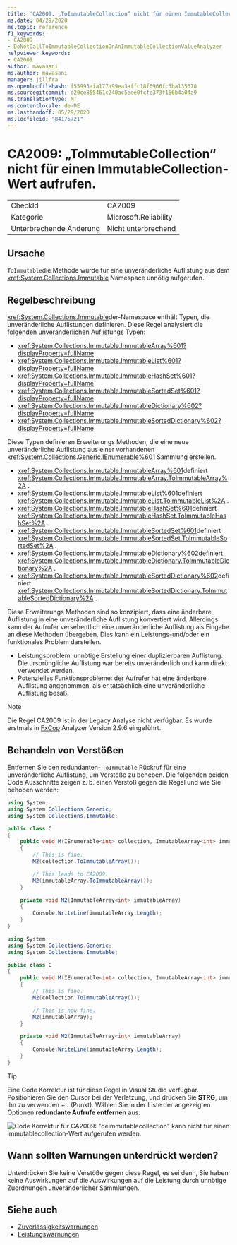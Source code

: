 ```yaml
---
title: 'CA2009: „ToImmutableCollection“ nicht für einen ImmutableCollection-Wert aufrufen.'
ms.date: 04/29/2020
ms.topic: reference
f1_keywords:
- CA2009
- DoNotCallToImmutableCollectionOnAnImmutableCollectionValueAnalyzer
helpviewer_keywords:
- CA2009
author: mavasani
ms.author: mavasani
manager: jillfra
ms.openlocfilehash: f55995afa177a99ea3affc18f6966fc3ba135678
ms.sourcegitcommit: d20ce855461c240ac5eee0fcfe373f166b4a04a9
ms.translationtype: MT
ms.contentlocale: de-DE
ms.lasthandoff: 05/29/2020
ms.locfileid: "84175721"
---
```

# <a name="ca2009-do-not-call-toimmutablecollection-on-an-immutablecollection-value"></a>CA2009: „ToImmutableCollection“ nicht für einen ImmutableCollection-Wert aufrufen.

|||
|-|-|
|CheckId|CA2009|
|Kategorie|Microsoft.Reliability|
|Unterbrechende Änderung|Nicht unterbrechend|

## <a name="cause"></a>Ursache

`ToImmutable`die Methode wurde für eine unveränderliche Auflistung aus dem <xref:System.Collections.Immutable> Namespace unnötig aufgerufen.

## <a name="rule-description"></a>Regelbeschreibung

<xref:System.Collections.Immutable>der-Namespace enthält Typen, die unveränderliche Auflistungen definieren. Diese Regel analysiert die folgenden unveränderlichen Auflistungs Typen:

- <xref:System.Collections.Immutable.ImmutableArray%601?displayProperty=fullName>
- <xref:System.Collections.Immutable.ImmutableList%601?displayProperty=fullName>
- <xref:System.Collections.Immutable.ImmutableHashSet%601?displayProperty=fullName>
- <xref:System.Collections.Immutable.ImmutableSortedSet%601?displayProperty=fullName>
- <xref:System.Collections.Immutable.ImmutableDictionary%602?displayProperty=fullName>
- <xref:System.Collections.Immutable.ImmutableSortedDictionary%602?displayProperty=fullName>

Diese Typen definieren Erweiterungs Methoden, die eine neue unveränderliche Auflistung aus einer vorhandenen <xref:System.Collections.Generic.IEnumerable%601> Sammlung erstellen.

- <xref:System.Collections.Immutable.ImmutableArray%601>definiert <xref:System.Collections.Immutable.ImmutableArray.ToImmutableArray%2A> .
- <xref:System.Collections.Immutable.ImmutableList%601>definiert <xref:System.Collections.Immutable.ImmutableList.ToImmutableList%2A> .
- <xref:System.Collections.Immutable.ImmutableHashSet%601>definiert <xref:System.Collections.Immutable.ImmutableHashSet.ToImmutableHashSet%2A> .
- <xref:System.Collections.Immutable.ImmutableSortedSet%601>definiert <xref:System.Collections.Immutable.ImmutableSortedSet.ToImmutableSortedSet%2A> .
- <xref:System.Collections.Immutable.ImmutableDictionary%602>definiert <xref:System.Collections.Immutable.ImmutableDictionary.ToImmutableDictionary%2A> .
- <xref:System.Collections.Immutable.ImmutableSortedDictionary%602>definiert <xref:System.Collections.Immutable.ImmutableSortedDictionary.ToImmutableSortedDictionary%2A> .

Diese Erweiterungs Methoden sind so konzipiert, dass eine änderbare Auflistung in eine unveränderliche Auflistung konvertiert wird. Allerdings kann der Aufrufer versehentlich eine unveränderliche Auflistung als Eingabe an diese Methoden übergeben. Dies kann ein Leistungs-und/oder ein funktionales Problem darstellen.

- Leistungsproblem: unnötige Erstellung einer duplizierbaren Auflistung. Die ursprüngliche Auflistung war bereits unveränderlich und kann direkt verwendet werden.
- Potenzielles Funktionsprobleme: der Aufrufer hat eine änderbare Auflistung angenommen, als er tatsächlich eine unveränderliche Auflistung besaß.

> [!NOTE]
> Die Regel CA2009 ist in der Legacy Analyse nicht verfügbar. Es wurde erstmals in [FxCop](https://www.nuget.org/packages/Microsoft.CodeAnalysis.FxCopAnalyzers) Analyzer Version 2.9.6 eingeführt.

## <a name="how-to-fix-violations"></a>Behandeln von Verstößen

Entfernen Sie den redundanten- `ToImmutable` Rückruf für eine unveränderliche Auflistung, um Verstöße zu beheben. Die folgenden beiden Code Ausschnitte zeigen z. b. einen Verstoß gegen die Regel und wie Sie behoben werden:

```csharp
using System;
using System.Collections.Generic;
using System.Collections.Immutable;

public class C
{
    public void M(IEnumerable<int> collection, ImmutableArray<int> immutableArray)
    {
        // This is fine.
        M2(collection.ToImmutableArray());

        // This leads to CA2009.
        M2(immutableArray.ToImmutableArray());
    }

    private void M2(ImmutableArray<int> immutableArray)
    {
        Console.WriteLine(immutableArray.Length);
    }
}
```


```csharp
using System;
using System.Collections.Generic;
using System.Collections.Immutable;

public class C
{
    public void M(IEnumerable<int> collection, ImmutableArray<int> immutableArray)
    {
        // This is fine.
        M2(collection.ToImmutableArray());

        // This is now fine.
        M2(immutableArray);
    }

    private void M2(ImmutableArray<int> immutableArray)
    {
        Console.WriteLine(immutableArray.Length);
    }
}
```

> [!TIP]
> Eine Code Korrektur ist für diese Regel in Visual Studio verfügbar. Positionieren Sie den Cursor bei der Verletzung, und drücken Sie **STRG**, um ihn zu verwenden + **.** (Punkt). Wählen Sie in der Liste der angezeigten Optionen **redundante Aufrufe entfernen** aus.
>
> ![Code Korrektur für CA2009: "deimmutablecollection" kann nicht für einen immutablecollection-Wert aufgerufen werden.](media/ca2009-codefix.png)

## <a name="when-to-suppress-warnings"></a>Wann sollten Warnungen unterdrückt werden?

Unterdrücken Sie keine Verstöße gegen diese Regel, es sei denn, Sie haben keine Auswirkungen auf die Auswirkungen auf die Leistung durch unnötige Zuordnungen unveränderlicher Sammlungen.

## <a name="see-also"></a>Siehe auch

- [Zuverlässigkeitswarnungen](reliability-warnings.md)
- [Leistungswarnungen](performance-warnings.md)
